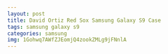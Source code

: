 ```yaml
---
layout: post
title: David Ortiz Red Sox Samsung Galaxy S9 Case
tags: samsung galaxy s9
categories: samsung
img: 1Gohwq7AWfZJEomjQ4zookZMLg9jFNnlA
---
```

